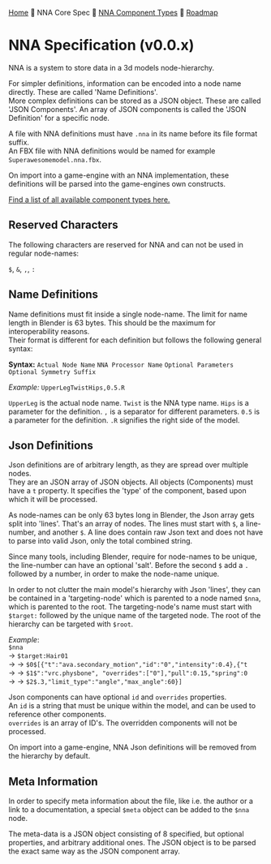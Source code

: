 [Home](readme.md) 🔶 NNA Core Spec 🔶 [NNA Component Types](nna_component_types.md) 🔶 [Roadmap](roadmap.md)

# NNA Specification (v0.0.x)
NNA is a system to store data in a 3d models node-hierarchy.

For simpler definitions, information can be encoded into a node name directly. These are called 'Name Definitions'.\
More complex definitions can be stored as a JSON object. These are called 'JSON Components'. An array of JSON components is called the 'JSON Definition' for a specific node.

A file with NNA definitions must have `.nna` in its name before its file format suffix.\
An FBX file with NNA definitions would be named for example `Superawesomemodel.nna.fbx`.

On import into a game-engine with an NNA implementation, these definitions will be parsed into the game-engines own constructs.

[Find a list of all available component types here.](nna_component_types.md)

## Reserved Characters
The following characters are reserved for NNA and can not be used in regular node-names:

`$`, `&`, `,`, `:`

## Name Definitions
Name definitions must fit inside a single node-name. The limit for name length in Blender is 63 bytes. This should be the maximum for interoperability reasons.\
Their format is different for each definition but follows the following general syntax:

**Syntax:** `Actual Node Name` `NNA Processor Name` `Optional Parameters` `Optional Symmetry Suffix`

*Example:* `UpperLegTwistHips,0.5.R`

`UpperLeg` is the actual node name.
`Twist` is the NNA type name.
`Hips` is a parameter for the definition.
`,` is a separator for different parameters.
`0.5` is a parameter for the definition.
`.R` signifies the right side of the model.

## Json Definitions
Json definitions are of arbitrary length, as they are spread over multiple nodes.\
They are an JSON array of JSON objects. All objects (Components) must have a `t` property. It specifies the 'type' of the component, based upon which it will be processed.

As node-names can be only 63 bytes long in Blender, the Json array gets split into 'lines'. That's an array of nodes. The lines must start with `$`, a line-number, and another `$`. A line does contain raw Json text and does not have to parse into valid Json, only the total combined string.

Since many tools, including Blender, require for node-names to be unique, the line-number can have an optional 'salt'. Before the second `$` add a `.` followed by a number, in order to make the node-name unique.

In order to not clutter the main model's hierarchy with Json 'lines', they can be contained in a 'targeting-node' which is parented to a node named `$nna`, which is parented to the root. The targeting-node's name must start with `$target:` followed by the unique name of the targeted node. The root of the hierarchy can be targeted with `$root`.

*Example*:\
`$nna`\
→ `$target:Hair01`\
→ → `$0$[{"t":"ava.secondary_motion","id":"0","intensity":0.4},{"t`\
→ → `$1$":"vrc.physbone", "overrides":["0"],"pull":0.15,"spring":0`\
→ → `$2$.3,"limit_type":"angle","max_angle":60}]`

Json components can have optional `id` and `overrides` properties.\
An `id` is a string that must be unique within the model, and can be used to reference other components.\
`overrides` is an array of ID's. The overridden components will not be processed.

On import into a game-engine, NNA Json definitions will be removed from the hierarchy by default.

## Meta Information
In order to specify meta information about the file, like i.e. the author or a link to a documentation, a special `$meta` object can be added to the `$nna` node.

The meta-data is a JSON object consisting of 8 specified, but optional properties, and arbitrary additional ones. The JSON object is to be parsed the exact same way as the JSON component array.
